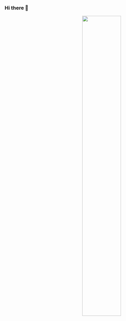 ### Hi there 👋
<img width="50%" align="right" src="https://github-readme-stats.vercel.app/api/wakatime?username=Evese%22%3E">
<!--
**vm4321minus/vm4321minus** is a ✨ _special_ ✨ repository because its `README.md` (this file) appears on your GitHub profile.

Here are some ideas to get you started:

- 🔭 I’m currently working on ...
- 🌱 I’m currently learning ...
- 👯 I’m looking to collaborate on ...
- 🤔 I’m looking for help with ...
- 💬 Ask me about ...
- 📫 How to reach me: ...
- 😄 Pronouns: ...
- ⚡ Fun fact: ...
-->
